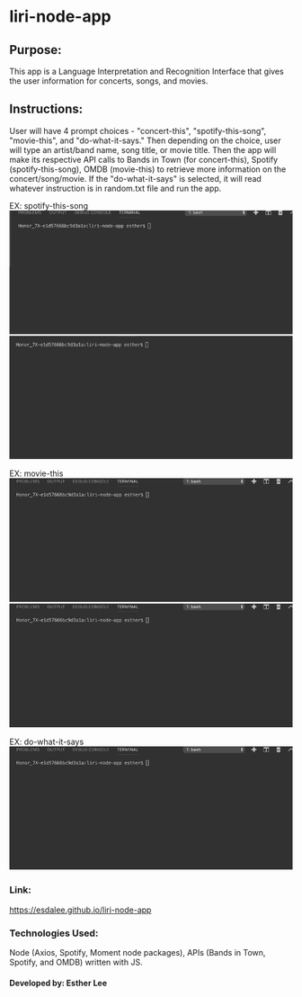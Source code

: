 # liri-node-app
## Purpose:
This app is a Language Interpretation and Recognition Interface that gives the user information for concerts, songs, and movies.

## Instructions: 
User will have 4 prompt choices - "concert-this", "spotify-this-song", "movie-this", and "do-what-it-says." Then depending on the choice, user will type an artist/band name, song title, or movie title. Then the app will make its respective API calls to Bands in Town (for concert-this), Spotify (spotify-this-song), OMDB (movie-this) to retrieve more information on the concert/song/movie. If the "do-what-it-says" is selected, it will read whatever instruction is in random.txt file and run the app.

EX: spotify-this-song
![](spotify-this-song-default.gif)
![](spotify-this-song-specify-song.gif)

EX: movie-this
![](movie-this-default.gif)
![](movie-this-specify-movie.gif)

EX: do-what-it-says
![](do-what-it-says.gif)

### Link: 
https://esdalee.github.io/liri-node-app

### Technologies Used: 
Node (Axios, Spotify, Moment node packages), APIs (Bands in Town, Spotify, and OMDB) written with JS.

#### Developed by: Esther Lee
